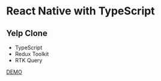 # React Native with TypeScript
## Yelp Clone

- TypeScript
- Redux Toolkit
- RTK Query

[DEMO](http://)

